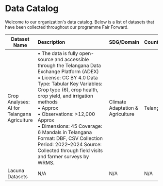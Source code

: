 
# Data Catalog

Welcome to our organization's data catalog. Below is a list of datasets that have been collected throughout our programme Fair Forward.

| Dataset Name | Description&nbsp;&nbsp;&nbsp;&nbsp;&nbsp;&nbsp;&nbsp;&nbsp;&nbsp;&nbsp;&nbsp;&nbsp;&nbsp;&nbsp;&nbsp;&nbsp;&nbsp;&nbsp;&nbsp;&nbsp;&nbsp;&nbsp;&nbsp;&nbsp;&nbsp;&nbsp;&nbsp;&nbsp;&nbsp;&nbsp; | SDG/Domain | Country/Region | Author/Community | Link to Dataset | Documentation | Use-Case | Year |
|------------ | ----------------------------------------- | ---------- | -------------- | ---------------- | --------------- | ------------- | -------- | ----|
| Crop Analyses: AI for Telangana Agriculture | • The data is fully open-source and accessible through the Telangana Data Exchange Platform (ADEX)<br>• License: CC BY 4.0 Data Type: Tabular Key Variables: Crop type (6), crop health, crop yield, and irrigation methods<br>• Approx<br>• Observations: >12,000 Approx<br>• Dimensions: 45 Coverage: 6 Mandals in Telangana Format: DBF, CSV Collection Period: 2022–2024 Source: Collected through field visits and farmer surveys by WRMS. | Climate Adaptation &amp; Agriculture | Telangana, India | WRMS | [Link](https://dataexplorer.ts.adex.org.in/dataset/1da21f2b-87f6-4641-81bd-ed6bcd461303) | [Details](datasets-documentation/telangana_crop_data_documentation.md) | [Use-Case](use-case-one-pager/telangana_crop_data_use_case.md) | 2022-2024  |
| Lacuna Datasets | N/A | N/A | N/A | N/A | [Link](-) | N/A | N/A | -  |
